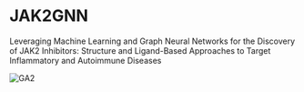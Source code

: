 # JAK2GNN
Leveraging Machine Learning and Graph Neural Networks for the Discovery of JAK2 Inhibitors: Structure and Ligand-Based Approaches to Target Inflammatory and Autoimmune Diseases

![GA2](https://github.com/user-attachments/assets/4f9d6d78-81ab-48ef-8602-91a8b19f30ee)

